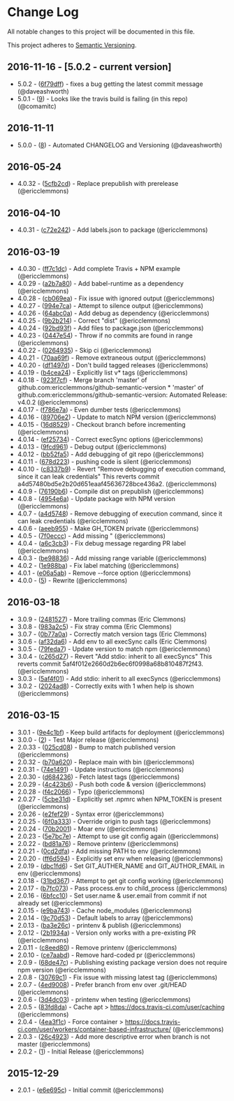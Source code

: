 # Change Log
All notable changes to this project will be documented in this file.

This project adheres to [Semantic Versioning](http://semver.org/).

## 2016-11-16 - [5.0.2 - current version]

- 5.0.2 - ([6f79dff](https://github.com/ericclemmons/github-semantic-version/commit/6f79dff7b328cfe156237da582986f5f7c7126f2)) - fixes a bug getting the latest commit message (@daveashworth)
- 5.0.1 - ([9](https://github.com/ericclemmons/github-semantic-version/pull/9)) - Looks like the travis build is failing (in this repo) (@comamitc)

## 2016-11-11

- 5.0.0 - ([8](https://github.com/ericclemmons/github-semantic-version/pull/8)) - Automated CHANGELOG and Versioning (@daveashworth)

## 2016-05-24

- 4.0.32 - ([5cfb2cd](https://github.com/ericclemmons/github-semantic-version/commit/5cfb2cd63dbecc5d5bac8e2267d109123e598fde)) - Replace prepublish with prerelease (@ericclemmons)

## 2016-04-10

- 4.0.31 - ([c72e242](https://github.com/ericclemmons/github-semantic-version/commit/c72e242d9f7cc020015c87aa5e6f41d274c13963)) - Add labels.json to package (@ericclemmons)

## 2016-03-19

- 4.0.30 - ([ff7c1dc](https://github.com/ericclemmons/github-semantic-version/commit/ff7c1dccd9bb3e6066126e97b5a85b0b3d8c4f27)) - Add complete Travis + NPM example (@ericclemmons)
- 4.0.29 - ([a2b7a80](https://github.com/ericclemmons/github-semantic-version/commit/a2b7a80d20ad65aad6038194163e6f2ebaca5cf6)) - Add babel-runtime as a dependency (@ericclemmons)
- 4.0.28 - ([cb069ea](https://github.com/ericclemmons/github-semantic-version/commit/cb069eab7363b69dfe3df67941dced4ec26fac70)) - Fix issue with ignored output (@ericclemmons)
- 4.0.27 - ([994e7ca](https://github.com/ericclemmons/github-semantic-version/commit/994e7ca7a66d4894cdf21274b58db314d59bb29c)) - Attempt to silence output (@ericclemmons)
- 4.0.26 - ([64abc0a](https://github.com/ericclemmons/github-semantic-version/commit/64abc0ab8306c9da80b3931e4b5fcd13dad5032e)) - Add debug as dependency (@ericclemmons)
- 4.0.25 - ([9b2b214](https://github.com/ericclemmons/github-semantic-version/commit/9b2b2146ad9388dfdbadd78fcaa09c482f062e7e)) - Correct "dist" (@ericclemmons)
- 4.0.24 - ([92bd93f](https://github.com/ericclemmons/github-semantic-version/commit/92bd93fe237ca069b5257ff9300236a43849fa53)) - Add files to package.json (@ericclemmons)
- 4.0.23 - ([0447e54](https://github.com/ericclemmons/github-semantic-version/commit/0447e5405edf3d4c6d99bd0b7157f45343bf6a71)) - Throw if no commits are found in range (@ericclemmons)
- 4.0.22 - ([0264935](https://github.com/ericclemmons/github-semantic-version/commit/02649358c0bcc4fb825912a31cd621fc779493b0)) - Skip ci (@ericclemmons)
- 4.0.21 - ([70aa69f](https://github.com/ericclemmons/github-semantic-version/commit/70aa69f59ac7fb2955660416cbb08a3179664b56)) - Remove extraneous output (@ericclemmons)
- 4.0.20 - ([df1497d](https://github.com/ericclemmons/github-semantic-version/commit/df1497d76eed14f7b3debe8c1cd8a8b3ac247f90)) - Don't build tagged releases (@ericclemmons)
- 4.0.19 - ([b4cea24](https://github.com/ericclemmons/github-semantic-version/commit/b4cea2447ae4eb968fc2265b69f9d5251f24edab)) - Explicitly list v* tags (@ericclemmons)
- 4.0.18 - ([923f7cf](https://github.com/ericclemmons/github-semantic-version/commit/923f7cfb33aa9d1faa5f558115e035aaac818f70)) - Merge branch 'master' of github.com:ericclemmons/github-semantic-version  * 'master' of github.com:ericclemmons/github-semantic-version:   Automated Release: v4.0.2 (@ericclemmons)
- 4.0.17 - ([f786e7a](https://github.com/ericclemmons/github-semantic-version/commit/f786e7a9a1b9300caff4fe10682dec43246e2d8f)) - Even dumber tests (@ericclemmons)
- 4.0.16 - ([89706e2](https://github.com/ericclemmons/github-semantic-version/commit/89706e2541f86bb9eade204c436889980d73dba9)) - Update to match NPM version (@ericclemmons)
- 4.0.15 - ([16d8529](https://github.com/ericclemmons/github-semantic-version/commit/16d85299999d642aa71885523345b465554bb13c)) - Checkout branch before incrementing (@ericclemmons)
- 4.0.14 - ([ef25734](https://github.com/ericclemmons/github-semantic-version/commit/ef25734aee06b2a06b8b5b82d3ac968ad318659b)) - Correct execSync options (@ericclemmons)
- 4.0.13 - ([9fcd961](https://github.com/ericclemmons/github-semantic-version/commit/9fcd9610f76b9151a16948f73ab42a1b217420af)) - Debug output (@ericclemmons)
- 4.0.12 - ([bb52fa5](https://github.com/ericclemmons/github-semantic-version/commit/bb52fa525383c3d460358d4908a01320e48401ad)) - Add debugging of git repo (@ericclemmons)
- 4.0.11 - ([678d223](https://github.com/ericclemmons/github-semantic-version/commit/678d2235daff76b460dd71d4cd39c746314fe127)) - pushing code is silent (@ericclemmons)
- 4.0.10 - ([c8337b9](https://github.com/ericclemmons/github-semantic-version/commit/c8337b9b096628495e74eae578f599f630067852)) - Revert "Remove debugging of execution command, since it can leak credentials"  This reverts commit a4d57480bd5e2b20d651eaaf45636728bce436a2. (@ericclemmons)
- 4.0.9 - ([76190b6](https://github.com/ericclemmons/github-semantic-version/commit/76190b62ad442af3ab9a0133f7de4f9dbf26e4e0)) - Compile dist on prepublish (@ericclemmons)
- 4.0.8 - ([4954e6a](https://github.com/ericclemmons/github-semantic-version/commit/4954e6ad4d9696a0c7d37e950ba1de918b7c8fc8)) - Update package with NPM version (@ericclemmons)
- 4.0.7 - ([a4d5748](https://github.com/ericclemmons/github-semantic-version/commit/a4d57480bd5e2b20d651eaaf45636728bce436a2)) - Remove debugging of execution command, since it can leak credentials (@ericclemmons)
- 4.0.6 - ([aeeb955](https://github.com/ericclemmons/github-semantic-version/commit/aeeb955785a5297e428a763171aba6d023bd826d)) - Make GH_TOKEN private (@ericclemmons)
- 4.0.5 - ([7f0eccc](https://github.com/ericclemmons/github-semantic-version/commit/7f0ecccb0efeb359b47a6d1744dbd4d21bab5510)) - Add missing " (@ericclemmons)
- 4.0.4 - ([a6c3cb3](https://github.com/ericclemmons/github-semantic-version/commit/a6c3cb398711e0f6aef9e73ccd6d9d4ce2b935c8)) - Fix debug message regarding PR label (@ericclemmons)
- 4.0.3 - ([be98836](https://github.com/ericclemmons/github-semantic-version/commit/be98836d6bcc3b98ccfa755ee76ea12640d4e61c)) - Add missing range variable (@ericclemmons)
- 4.0.2 - ([1e988ba](https://github.com/ericclemmons/github-semantic-version/commit/1e988bad8a8504d820cb7f87f058353233f53f0e)) - Fix label matching (@ericclemmons)
- 4.0.1 - ([e06a5ab](https://github.com/ericclemmons/github-semantic-version/commit/e06a5ab4f5a8d4f0d3413109d1838ddb46d586b1)) - Remove --force option (@ericclemmons)
- 4.0.0 - ([5](https://github.com/ericclemmons/github-semantic-version/pull/5)) - Rewrite (@ericclemmons)

## 2016-03-18

- 3.0.9 - ([2481527](https://github.com/ericclemmons/github-semantic-version/commit/2481527b520147705bb3a7fdbdff6cebc2daa42c)) - More trailing commas (Eric Clemmons)
- 3.0.8 - ([983a2c5](https://github.com/ericclemmons/github-semantic-version/commit/983a2c5d2bc4bee582cb208dbad25a8f988999be)) - Fix stray comma (Eric Clemmons)
- 3.0.7 - ([0b77a0a](https://github.com/ericclemmons/github-semantic-version/commit/0b77a0ae4b8d17dfe1917b7df01e2f2b5551d824)) - Correctly match version tags (Eric Clemmons)
- 3.0.6 - ([af32da6](https://github.com/ericclemmons/github-semantic-version/commit/af32da6bb104b8876c249977abc0efd5e7cc68a3)) - Add env to all execSync calls (Eric Clemmons)
- 3.0.5 - ([79feda7](https://github.com/ericclemmons/github-semantic-version/commit/79feda7e1447c5ba4f51dc82623dcd5ace296963)) - Update version to match npm (@ericclemmons)
- 3.0.4 - ([c265d27](https://github.com/ericclemmons/github-semantic-version/commit/c265d27e29e6f77e79c23db42018a4abf8701da5)) - Revert "Add stdio: inherit to all execSyncs"  This reverts commit 5af4f012e2660d2b6ec6f0998a68b810487f2f43. (@ericclemmons)
- 3.0.3 - ([5af4f01](https://github.com/ericclemmons/github-semantic-version/commit/5af4f012e2660d2b6ec6f0998a68b810487f2f43)) - Add stdio: inherit to all execSyncs (@ericclemmons)
- 3.0.2 - ([2024ad8](https://github.com/ericclemmons/github-semantic-version/commit/2024ad8920a3eee23407c005ec6ba8626ad1f4c9)) - Correctly exits with 1 when help is shown (@ericclemmons)

## 2016-03-15

- 3.0.1 - ([9e4c1bf](https://github.com/ericclemmons/github-semantic-version/commit/9e4c1bfaaa593443a6676f780e695275225b1109)) - Keep build artifacts for deployment (@ericclemmons)
- 3.0.0 - ([2](https://github.com/ericclemmons/github-semantic-version/pull/2)) - Test Major release (@ericclemmons)
- 2.0.33 - ([025cd08](https://github.com/ericclemmons/github-semantic-version/commit/025cd08590bd7c041c7c843ff76bb4b22d9245a2)) - Bump to match published version (@ericclemmons)
- 2.0.32 - ([b70a620](https://github.com/ericclemmons/github-semantic-version/commit/b70a620c98d590c15cd2d8a21ece1256e11b942a)) - Replace main with bin (@ericclemmons)
- 2.0.31 - ([74e1491](https://github.com/ericclemmons/github-semantic-version/commit/74e1491673c001197284c0558c8796477f83056d)) - Update instructions (@ericclemmons)
- 2.0.30 - ([d684236](https://github.com/ericclemmons/github-semantic-version/commit/d68423659813bae065ab3ac479a57183ea650441)) - Fetch latest tags (@ericclemmons)
- 2.0.29 - ([4c423b6](https://github.com/ericclemmons/github-semantic-version/commit/4c423b67d428f4f794b9a58fa5de6a9646d14808)) - Push both code & version (@ericclemmons)
- 2.0.28 - ([f4c2066](https://github.com/ericclemmons/github-semantic-version/commit/f4c20660cc6b47b7814d55d37046439863f3d108)) - Typo (@ericclemmons)
- 2.0.27 - ([5cbe31d](https://github.com/ericclemmons/github-semantic-version/commit/5cbe31d41c904cd8864041a4d3579eb5951b523f)) - Explicitly set .npmrc when NPM_TOKEN is present (@ericclemmons)
- 2.0.26 - ([e2fef29](https://github.com/ericclemmons/github-semantic-version/commit/e2fef29dc177ff0ce64784fe600edfc48fcd1256)) - Syntax error (@ericclemmons)
- 2.0.25 - ([6f0a333](https://github.com/ericclemmons/github-semantic-version/commit/6f0a33304284c4b9dbebef7b93e431c6868577d9)) - Override origin to push tags (@ericclemmons)
- 2.0.24 - ([70b2001](https://github.com/ericclemmons/github-semantic-version/commit/70b2001fefb1f87a5127fb22a610490c2ec8f0dc)) - Moar env (@ericclemmons)
- 2.0.23 - ([5e7bc7e](https://github.com/ericclemmons/github-semantic-version/commit/5e7bc7ef18ce41d8d23cf871465740c649f8e47d)) - Attempt to use git config again (@ericclemmons)
- 2.0.22 - ([bd81a76](https://github.com/ericclemmons/github-semantic-version/commit/bd81a768ccb64c52c22d1a5de8b017045869560b)) - Remove printenv (@ericclemmons)
- 2.0.21 - ([0cd2dfa](https://github.com/ericclemmons/github-semantic-version/commit/0cd2dfa38ce9fcecfdea824e66f9b41e9d785f0c)) - Add missing PATH to env (@ericclemmons)
- 2.0.20 - ([ff6d594](https://github.com/ericclemmons/github-semantic-version/commit/ff6d59481b00c11cbbb9b99315fe12f03e5efacd)) - Explicitly set env when releasing (@ericclemmons)
- 2.0.19 - ([dbc1fd6](https://github.com/ericclemmons/github-semantic-version/commit/dbc1fd600954d94b737019e2a1d6219bd9ce0308)) - Set GIT_AUTHER_NAME and GIT_AUTHOR_EMAIL in env (@ericclemmons)
- 2.0.18 - ([31bd367](https://github.com/ericclemmons/github-semantic-version/commit/31bd36761b360542a085071f1dee18e28606a8f5)) - Attempt to get git config working (@ericclemmons)
- 2.0.17 - ([b7fc073](https://github.com/ericclemmons/github-semantic-version/commit/b7fc073d9ba927767716ee8007771dc5d6a808de)) - Pass process.env to child_process (@ericclemmons)
- 2.0.16 - ([6bfcc10](https://github.com/ericclemmons/github-semantic-version/commit/6bfcc10a6cdf044c6d80b0ee75c6b1f8a8cb830f)) - Set user.name & user.email from commit if not already set (@ericclemmons)
- 2.0.15 - ([e9ba743](https://github.com/ericclemmons/github-semantic-version/commit/e9ba7432ae653ccb50d9eeb845202d363c9245fb)) - Cache node_modules (@ericclemmons)
- 2.0.14 - ([9c70d53](https://github.com/ericclemmons/github-semantic-version/commit/9c70d536a7b000e286120a01f66849c70644c39d)) - Default labels to array (@ericclemmons)
- 2.0.13 - ([ba3e26c](https://github.com/ericclemmons/github-semantic-version/commit/ba3e26cf019034f4178ff0f1100d3b6bee881a64)) - printenv & publish (@ericclemmons)
- 2.0.12 - ([2b1934a](https://github.com/ericclemmons/github-semantic-version/commit/2b1934a6abfc8c2f0b6ed9ebebd6b881365e02b6)) - Version only works with a pre-existing PR (@ericclemmons)
- 2.0.11 - ([c8eed80](https://github.com/ericclemmons/github-semantic-version/commit/c8eed808c12b69fcd1d228258132fcd5a2d879aa)) - Remove printenv (@ericclemmons)
- 2.0.10 - ([ce7aabd](https://github.com/ericclemmons/github-semantic-version/commit/ce7aabd5874f166ff207ae5871aba574b4e3affe)) - Remove hard-coded pr (@ericclemmons)
- 2.0.9 - ([68de47c](https://github.com/ericclemmons/github-semantic-version/commit/68de47c12626c4782e28afea8c2648f5c9d3257a)) - Publishing existing package version does not require npm version (@ericclemmons)
- 2.0.8 - ([30769c1](https://github.com/ericclemmons/github-semantic-version/commit/30769c1f24802560ec0741ed7b5fda0cac328446)) - Fix issue with missing latest tag (@ericclemmons)
- 2.0.7 - ([4ed9008](https://github.com/ericclemmons/github-semantic-version/commit/4ed9008a451c4eb7ba66bf57a3e7f15ee3572088)) - Prefer branch from env over .git/HEAD (@ericclemmons)
- 2.0.6 - ([3d4dc03](https://github.com/ericclemmons/github-semantic-version/commit/3d4dc034d42d0cf58579fd592482d4b1b019f91d)) - printenv when testing (@ericclemmons)
- 2.0.5 - ([83fd8da](https://github.com/ericclemmons/github-semantic-version/commit/83fd8dafa61073c0622907574b8f9fc4fbba02f3)) - Cache apt  > https://docs.travis-ci.com/user/caching (@ericclemmons)
- 2.0.4 - ([4ea3f1c](https://github.com/ericclemmons/github-semantic-version/commit/4ea3f1c7e735ca33b963440c203991d177f2a356)) - Force container  > https://docs.travis-ci.com/user/workers/container-based-infrastructure/ (@ericclemmons)
- 2.0.3 - ([26c4923](https://github.com/ericclemmons/github-semantic-version/commit/26c492387c82a363424f9255b97f5f3dd4287984)) - Add more descriptive error when branch is not master (@ericclemmons)
- 2.0.2 - ([1](https://github.com/ericclemmons/github-semantic-version/pull/1)) - Initial Release (@ericclemmons)

## 2015-12-29

- 2.0.1 - ([e6e695c](https://github.com/ericclemmons/github-semantic-version/commit/e6e695cad33e3c9467a682e893398348eeadaaa1)) - Initial commit (@ericclemmons)
